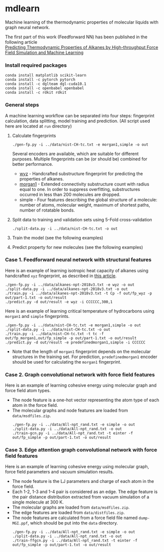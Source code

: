 # mdlearn
Machine learning of the thermodynamic properties of molecular liquids with graph neural network.

The first part of this work (Feedforward NN) has been published in the following article  
[Predicting Thermodynamic Properties of Alkanes by High-throughput Force Field Simulation and Machine Learning](https://doi.org/10.1021/acs.jcim.8b00407)

### Install required packages
  ```
  conda install matplotlib scikit-learn
  conda install -c pytorch pytorch
  conda install -c dglteam dgl-cuda10.1
  conda install -c openbabel openbabel
  conda install -c rdkit rdkit
  ```
 
### General steps
A machine learning workflow can be separated into four steps: fingerprint calculation, data splitting, model training and prediction.
(All script used here are located at `run` directory)
1. Calculate fingerprints
   ```
   ./gen-fp.py -i ../data/nist-CH-tc.txt -e morgan1,simple -o out
   ```

   Several encoders are available, which are suitable for different purposes.
   Multiple fingerprints can be (or should be) combined for better performance.
   * [wyz](https://doi.org/10.1021/acs.jcim.8b00407) - Handcrafted substructure fingerprint for predicting the properties of alkanes.
   * [morgan1](https://pubs.acs.org/doi/10.1021/ci100050t) - Extended connectivity substructure count with radius equal to one. In order to suppress overfitting, substructures occurred in less than 200 molecules are dropped.
   * simple - Four features describing the global structure of a molecule: number of atoms, molecular weight, maximum of shortest paths, number of rotatable bonds.

2. Split data to training and validation sets using 5-Fold cross-validation
   ```
   ./split-data.py -i ../data/nist-CH-tc.txt -o out
   ```
   
3. Train the model (see the following examples)

4. Predict property for new molecules (see the following examples)

### Case 1. Feedforward neural network with structural features

Here is an example of learning isotropic heat capacity of alkanes using handcrafted `xyz` fingerprint, as described in [this article](https://doi.org/10.1021/acs.jcim.8b00407).
   ```
   ./gen-fp.py -i ../data/alkanes-npt-2018v3.txt -e wyz -o out
   ./split-data.py -i ../data/alkanes-npt-2018v3.txt -o out
   ./train.py -i ../data/alkanes-npt-2018v3.txt -t Cp -f out/fp_wyz -p out/part-1.txt -o out/result
   ./predict.py -d out/result -e wyz -i CCCCCC,300,1
   ```
Here is an example of learning critical temperature of hydrocarbons using `morgan1` and `simple` fingerprints.
   ```
   ./gen-fp.py -i ../data/nist-CH-tc.txt -e morgan1,simple -o out
   ./split-data.py -i ../data/nist-CH-tc.txt -o out
   ./train.py -i ../data/nist-CH-tc.txt -t tc -f out/fp_morgan1,out/fp_simple -p out/part-1.txt -o out/result
   ./predict.py -d out/result -e predefinedmorgan1,simple -i CCCCCC
   ```
- Note that the length of `morgan1` fingerprint depends on the molecular structures in the training set.
  For prediction, `predefinedmorgan1` encoder should be used for calculating the `morgan1` fingerprint.

### Case 2. Graph convolutional network with force field features
Here is an example of learning cohesive energy using molecular graph and force field atom types.  
- The node feature is a one-hot vector representing the atom type of each atom in the force field.
- The molecular graphs and node features are loaded from `data/msdfiles.zip`.
   ```
   ./gen-fp.py -i ../data/All-npt_rand.txt -e simple -o out
   ./split-data.py -i ../data/All-npt_rand.txt -o out
   ./train-gcn.py -i ../data/All-npt_rand.txt -t einter -f out/fp_simple -p out/part-1.txt -o out/result
   ```

### Case 3. Edge attention graph convolutional network with force field features
Here is an example of learning cohesive energy using molecular graph, force field parameters and vacuum simulation results.  
- The node feature is the LJ parameters and charge of each atom in the force field.  
- Each 1-2, 1-3 and 1-4 pair is considered as an edge. The edge feature is the pair distance distribution extracted from vacuum simulation of a single molecule at 300 K.
- The molecular graphs are loaded from `data/msdfiles.zip`.
- The edge features are loaded from `data/distfiles.zip`.
- The node features are calculated from a force field file named `dump-MGI.ppf`, which should be put into the `data` directory.
   ```
   ./gen-fp.py -i ../data/All-npt_rand.txt -e simple -o out
   ./split-data.py -i ../data/All-npt_rand.txt -o out
   ./train-ffgcn.py -i ../data/All-npt_rand.txt -t einter -f out/fp_simple -p out/part-1.txt -o out/result
   ```
